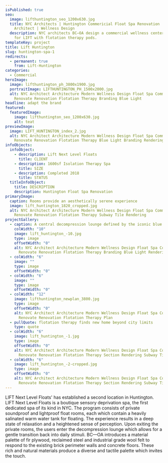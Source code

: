 ```yaml
---
isPublished: true
seo:
  image: lifthuntington_seo_1200x630.jpg
  title: NYC Architects | Huntington Commericial Float Spa Renovation | BC-OA
    Architect | Wellness Design
  description: NYC architects BC—OA design a commercial wellness center float spa
    for LIFT with flotation therapy pods.
templateKey: project
title: Lift Huntington
slug: huntington-spa-1
redirects:
  - permanent: true
    from: Lift-Huntington
categories:
  - Commercial
heroImage:
  image: lifthuntington_ph_3800x1900.jpg
  portraitImage: LIFTHUNTINGTON_PH_1500x2000.jpg
  alt: NYC Architect Architecture Modern Wellness Design Float Spa Commercial
    Renovate Renovation Flotation Therapy Branding Blue Light
headline: adapt the brand
featured:
  featuredImage:
    image: lifthuntington_seo_1200x630.jpg
    alt: teat
previewImage:
  image: LIFT_HUNTINGTON_index_2.jpg
  alt: NYC Architect Architecture Modern Wellness Design Float Spa Commercial
    Renovate Renovation Flotation Therapy Blue Light Branding Rendering
infoObjects:
  infoObject:
    - description: Lift Next Level Floats
      title: CLIENT
    - description: 1600sf Isolation Therapy Spa
      title: SIZE
    - description: Completed 2018
      title: STATUS
  titleInfoObject:
    title: DESCRIPTION
    description: Huntington Float Spa Renovation
primaryImage:
  caption: Rooms provide an aesthetically serene experience
  image: lift_huntington_1820_cropped.jpg
  alt: NYC Architect Architecture Modern Wellness Design Float Spa Commercial
    Renovate Renovation Flotation Therapy Subway Tile Rendering
projectGallery:
  - caption: A central decompression lounge defined by the iconic blue glow
    colWidth: "10"
    image: lift_huntington_-10.jpg
    type: image
    offsetWidth: "0"
    alt: NYC Architect Architecture Modern Wellness Design Float Spa Commercial
      Renovate Renovation Flotation Therapy Branding Blue Light Rendering
  - colWidth: "6"
    image: ""
    type: image
    offsetWidth: "0"
  - colWidth: "6"
    image: ""
    type: image
    offsetWidth: "0"
  - colWidth: "12"
    image: lifthuntington_newplan_3800.jpg
    type: image
    offsetWidth: "0"
    alt: NYC Architect Architecture Modern Wellness Design Float Spa Commercial
      Renovate Renovation Flotation Therapy Plan
  - pullQuote: flotation therapy finds new home beyond city limits
    type: quote
  - colWidth: "6"
    image: lift_huntington_-1.jpg
    type: image
    offsetWidth: "0"
    alt: NYC Architect Architecture Modern Wellness Design Float Spa Commercial
      Renovate Renovation Flotation Therapy Section Rendering Subway Tile
  - colWidth: "6"
    image: lift_huntington_-2-cropped.jpg
    type: image
    offsetWidth: "0"
    alt: NYC Architect Architecture Modern Wellness Design Float Spa Commercial
      Renovate Renovation Flotation Therapy Section Rendering Subway Tile
---
```


LIFT Next Level Floats' has established a second location in Huntington. LIFT Next Level Floats is a boutique sensory deprivation spa, the first dedicated spa of its kind in NYC. The program consists of private soundproof and lightproof float rooms, each which contain a heavily salinated warm water tank for floating. The experience results in a deep state of relaxation and a heightened sense of perception. Upon exiting the private rooms, the users enter the decompression lounge which allows for a gentle transition back into daily stimuli. BC—OA introduces a material palette of fir plywood, reclaimed steel and industrial grade wool felt to respond to the existing brick perimeter walls and concrete floors. These rich and natural materials produce a diverse and tactile palette which invites the touch.
